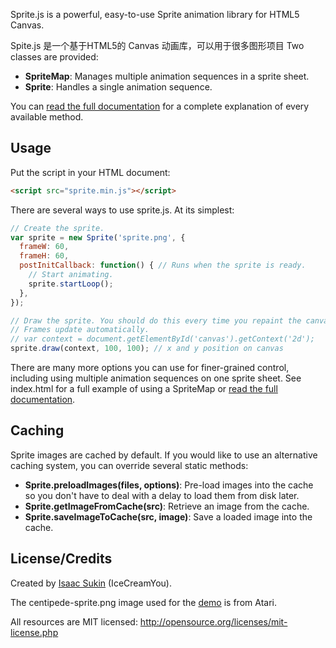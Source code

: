Sprite.js is a powerful, easy-to-use Sprite animation library for HTML5 Canvas.

Spite.js 是一个基于HTML5的 Canvas 动画库，可以用于很多图形项目
Two classes are provided:

 - **SpriteMap**: Manages multiple animation sequences in a sprite sheet.
 - **Sprite**: Handles a single animation sequence.

You can
[read the full documentation](http://icecreamyou.github.com/Canvas-Sprite-Animations/docs/)
for a complete explanation of every available method.


Usage
------

Put the script in your HTML document:

```html
<script src="sprite.min.js"></script>
```

There are several ways to use sprite.js. At its simplest:

```javascript
// Create the sprite.
var sprite = new Sprite('sprite.png', {
  frameW: 60,
  frameH: 60,
  postInitCallback: function() { // Runs when the sprite is ready.
    // Start animating.
    sprite.startLoop();
  },
});

// Draw the sprite. You should do this every time you repaint the canvas.
// Frames update automatically.
// var context = document.getElementById('canvas').getContext('2d');
sprite.draw(context, 100, 100); // x and y position on canvas
```

There are many more options you can use for finer-grained control, including
using multiple animation sequences on one sprite sheet. See index.html for a
full example of using a SpriteMap or
[read the full documentation](http://icecreamyou.github.com/Canvas-Sprite-Animations/docs/).


Caching
-------

Sprite images are cached by default. If you would like to use an alternative
caching system, you can override several static methods:

 - **Sprite.preloadImages(files, options)**: Pre-load images into the cache so
   you don't have to deal with a delay to load them from disk later.
 - **Sprite.getImageFromCache(src)**: Retrieve an image from the cache.
 - **Sprite.saveImageToCache(src, image)**: Save a loaded image into the cache.


License/Credits
---------------

Created by [Isaac Sukin](http://www.isaacsukin.com/) (IceCreamYou).

The centipede-sprite.png image used for the
[demo](http://icecreamyou.github.com/Canvas-Sprite-Animations/) is from Atari.

All resources are MIT licensed: http://opensource.org/licenses/mit-license.php
